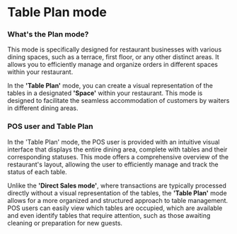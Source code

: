 # Table Plan mode

### What's the Plan mode?

This mode is specifically designed for restaurant businesses with various dining spaces, such as a terrace, first floor, or any other distinct areas. It allows you to efficiently manage and organize orders in different spaces within your restaurant.

In the **'Table Plan'** mode, you can create a visual representation of the tables in a designated **'Space'** within your restaurant. This mode is designed to facilitate the seamless accommodation of customers by waiters in different dining areas.

### POS user and Table Plan

In the 'Table Plan' mode, the POS user is provided with an intuitive visual interface that displays the entire dining area, complete with tables and their corresponding statuses. This mode offers a comprehensive overview of the restaurant's layout, allowing the user to efficiently manage and track the status of each table.

Unlike the **'Direct Sales mode'**, where transactions are typically processed directly without a visual representation of the tables, the **'Table Plan'** mode allows for a more organized and structured approach to table management. POS users can easily view which tables are occupied, which are available and even identify tables that require attention, such as those awaiting cleaning or preparation for new guests.
